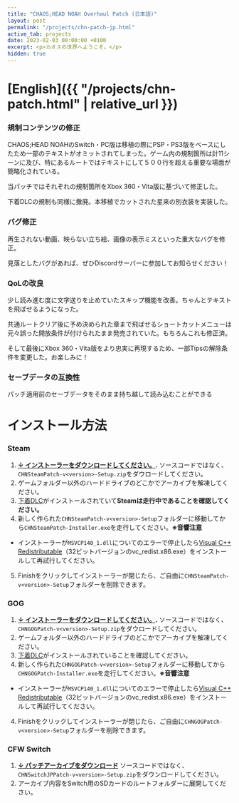 ```yaml
---
title: "CHAOS;HEAD NOAH Overhaul Patch (日本語)"
layout: post
permalink: "/projects/chn-patch-jp.html"
active_tab: projects
date: 2023-02-03 00:00:00 +0100
excerpt: <p>カオスの世界へようこそ。</p>
hidden: true
---
```


# [**English**]({{ "/projects/chn-patch.html" | relative_url }})

### 規制コンテンツの修正

CHAOS;HEAD NOAHのSwitch・PC版は移植の際にPSP・PS3版をベースにしたため一部のテキストがオミットされてしまった。ゲーム内の規制箇所は計11シーンに及び、特にあるルートではテキストにして５００行を超える重要な場面が簡略化されている。

当パッチではそれぞれの規制箇所をXbox 360・Vita版に基づいて修正した。

下着DLCの規制も同様に撤廃。本移植でカットされた星来の別衣装を実装した。

### バグ修正

再生されない動画、映らない立ち絵、画像の表示ミスといった重大なバグを修正。

見落としたバグがあれば、ぜひDiscordサーバーに参加してお知らせください！

### QoLの改良

少し読み進む度に文字送りを止めていたスキップ機能を改善。ちゃんとテキストを飛ばせるようになった。

共通ルートクリア後に予め決められた章まで飛ばせるショートカットメニューは元々誤った開放条件が付けられたまま発売されていた。もちろんこれも修正済。

そして最後にXbox 360・Vita版をより忠実に再現するため、一部Tipsの解除条件を変更した。お楽しみに！

### セーブデータの互換性

パッチ適用前のセーブデータをそのまま持ち越して読み込むことができる

# インストール方法

### Steam

1. **[↓ インストーラーをダウンロードしてください。](https://github.com/CommitteeOfZero/chn-patch/releases).** ソースコードではなく、`CHNSteamPatch-v<version>-Setup.zip`をダウロードしてください。
2. ゲームフォルダー以外のハードドライブのどこかでアーカイブを解凍してください。
3. [下着DLC](https://store.steampowered.com/app/2103330/CHAOSHEAD_NOAH__COSTUME_DLC/)がインストールされていて**Steamは走行中であることを確認してください。**
4. 新しく作られた`CHNSteamPatch-v<version>-Setup`フォルダーに移動してから`CHNSteamPatch-Installer.exe`を走行してください。**※音響注意**
  * インストーラーが`MSVCP140_1.dll`についてのエラーで停止したら[Visual C++ Redistributable](https://aka.ms/vs/16/release/vc_redist.x86.exe)（32ビットバージョンのvc_redist.x86.exe）をインストールして再試行してください。
5. Finishをクリックしてインストーラーが閉じたら、ご自由に`CHNSteamPatch-v<version>-Setup`フォルダーを削除できます。

### GOG

1. **[↓ インストーラーをダウンロードしてください。](https://github.com/CommitteeOfZero/chn-patch/releases).** ソースコードではなく、`CHNGOGPatch-v<version>-Setup.zip`をダウロードしてください。
2. ゲームフォルダー以外のハードドライブのどこかでアーカイブを解凍してください。
3. [下着DLC](https://www.gog.com/en/game/chaos_head_noah_costume_dlc)がインストールされていることを確認してください。
3. 新しく作られた`CHNGOGPatch-v<version>-Setup`フォルダーに移動してから`CHNGOGPatch-Installer.exe`を走行してください。**※音響注意**
 * インストーラーが`MSVCP140_1.dll`についてのエラーで停止したら[Visual C++ Redistributable](https://aka.ms/vs/16/release/vc_redist.x86.exe)（32ビットバージョンのvc_redist.x86.exe）をインストールして再試行してください。
4. Finishをクリックしてインストーラーが閉じたら、ご自由に`CHNGOGPatch-v<version>-Setup`フォルダーを削除できます。

### CFW Switch

1. **[↓ パッチアーカイブをダウンロード](https://github.com/CommitteeOfZero/chn-patch/releases)**
ソースコードではなく、`CHNSwitchJPPatch-v<version>-Setup.zip`をダウンロードしてください。
2. アーカイブ内容をSwitch用のSDカードのルートフォルダーに展開してください。